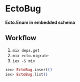 # EctoBug

**Ecto.Enum in embedded schema**

## Workflow

1. `mix deps.get`
2. `mix ecto.migrate`
3. `iex -S mix`

  ```elixir
  iex> EctoBug.insert()
  iex> EctoBug.list()
  ```
